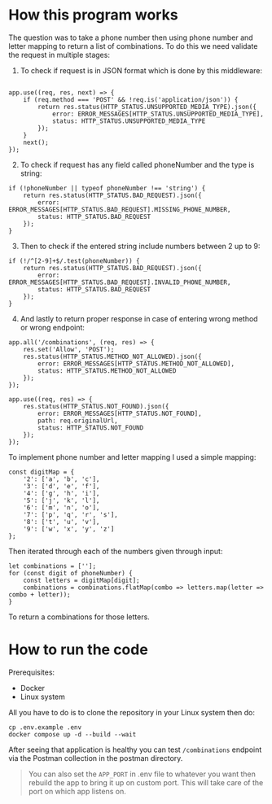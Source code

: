 # How this program works
The question was to take a phone number then using phone number and letter mapping to return a list of combinations.
To do this we need validate the request in multiple stages:

1. To check if request is in JSON format which is done by this middleware:

```

app.use((req, res, next) => {
    if (req.method === 'POST' && !req.is('application/json')) {
        return res.status(HTTP_STATUS.UNSUPPORTED_MEDIA_TYPE).json({
            error: ERROR_MESSAGES[HTTP_STATUS.UNSUPPORTED_MEDIA_TYPE],
            status: HTTP_STATUS.UNSUPPORTED_MEDIA_TYPE
        });
    }
    next();
});
```

2. To check if request has any field called phoneNumber and the type is string:

```
if (!phoneNumber || typeof phoneNumber !== 'string') {
    return res.status(HTTP_STATUS.BAD_REQUEST).json({
        error: ERROR_MESSAGES[HTTP_STATUS.BAD_REQUEST].MISSING_PHONE_NUMBER,
        status: HTTP_STATUS.BAD_REQUEST
    });
}
```

3. Then to check if the entered string include numbers between 2 up to 9:

```
if (!/^[2-9]+$/.test(phoneNumber)) {
    return res.status(HTTP_STATUS.BAD_REQUEST).json({
        error: ERROR_MESSAGES[HTTP_STATUS.BAD_REQUEST].INVALID_PHONE_NUMBER,
        status: HTTP_STATUS.BAD_REQUEST
    });
}

```

4. And lastly to return proper response in case of entering wrong method or wrong endpoint:


```
app.all('/combinations', (req, res) => {
    res.set('Allow', 'POST');
    res.status(HTTP_STATUS.METHOD_NOT_ALLOWED).json({
        error: ERROR_MESSAGES[HTTP_STATUS.METHOD_NOT_ALLOWED],
        status: HTTP_STATUS.METHOD_NOT_ALLOWED
    });
});

app.use((req, res) => {
    res.status(HTTP_STATUS.NOT_FOUND).json({
        error: ERROR_MESSAGES[HTTP_STATUS.NOT_FOUND],
        path: req.originalUrl,
        status: HTTP_STATUS.NOT_FOUND
    });
});

```

To implement phone number and letter mapping I used a simple mapping:

```
const digitMap = {
    '2': ['a', 'b', 'c'],
    '3': ['d', 'e', 'f'],
    '4': ['g', 'h', 'i'],
    '5': ['j', 'k', 'l'],
    '6': ['m', 'n', 'o'],
    '7': ['p', 'q', 'r', 's'],
    '8': ['t', 'u', 'v'],
    '9': ['w', 'x', 'y', 'z']
};
```

Then iterated through each of the numbers given through input:

```
let combinations = [''];
for (const digit of phoneNumber) {
    const letters = digitMap[digit];
    combinations = combinations.flatMap(combo => letters.map(letter => combo + letter));
}
```

To return a combinations for those letters.

# How to run the code
Prerequisites:
- Docker
- Linux system

All you have to do is to clone the repository in your Linux system then do:

```
cp .env.example .env
docker compose up -d --build --wait
```

After seeing that application is healthy you can test `/combinations` endpoint via the Postman collection in the postman directory.

>You can also set the `APP_PORT` in .env file to whatever you want then rebuild the app to bring it up on custom port. This will take care of the port on which app listens on.
>